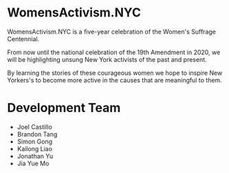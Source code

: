 # WomensActivism.NYC

WomensActivism.NYC is a five-year celebration of the Women's Suffrage Centennial.

From now until the national celebration of the 19th Amendment in 2020, we will be highlighting unsung New York activists of the past and present.

By learning the stories of these courageous women we hope to inspire New Yorkers's to become more active  in the causes that are meaningful to them.

# Development Team
* Joel Castillo
* Brandon Tang
* Simon Gong
* Kailong Liao
* Jonathan Yu
* Jia Yue Mo
